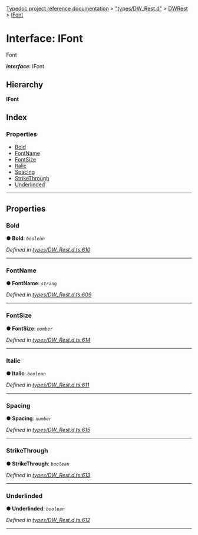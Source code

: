 [Typedoc project reference documentation](../README.md) > ["types/DW_Rest.d"](../modules/_types_dw_rest_d_.md) > [DWRest](../modules/_types_dw_rest_d_.dwrest.md) > [IFont](../interfaces/_types_dw_rest_d_.dwrest.ifont.md)

# Interface: IFont

Font

*__interface__*: IFont

## Hierarchy

**IFont**

## Index

### Properties

* [Bold](_types_dw_rest_d_.dwrest.ifont.md#bold)
* [FontName](_types_dw_rest_d_.dwrest.ifont.md#fontname)
* [FontSize](_types_dw_rest_d_.dwrest.ifont.md#fontsize)
* [Italic](_types_dw_rest_d_.dwrest.ifont.md#italic)
* [Spacing](_types_dw_rest_d_.dwrest.ifont.md#spacing)
* [StrikeThrough](_types_dw_rest_d_.dwrest.ifont.md#strikethrough)
* [Underlinded](_types_dw_rest_d_.dwrest.ifont.md#underlinded)

---

## Properties

<a id="bold"></a>

###  Bold

**● Bold**: *`boolean`*

*Defined in [types/DW_Rest.d.ts:610](https://github.com/DocuWare/REST-Sample-TS/blob/22cf36b/src/types/DW_Rest.d.ts#L610)*

___
<a id="fontname"></a>

###  FontName

**● FontName**: *`string`*

*Defined in [types/DW_Rest.d.ts:609](https://github.com/DocuWare/REST-Sample-TS/blob/22cf36b/src/types/DW_Rest.d.ts#L609)*

___
<a id="fontsize"></a>

###  FontSize

**● FontSize**: *`number`*

*Defined in [types/DW_Rest.d.ts:614](https://github.com/DocuWare/REST-Sample-TS/blob/22cf36b/src/types/DW_Rest.d.ts#L614)*

___
<a id="italic"></a>

###  Italic

**● Italic**: *`boolean`*

*Defined in [types/DW_Rest.d.ts:611](https://github.com/DocuWare/REST-Sample-TS/blob/22cf36b/src/types/DW_Rest.d.ts#L611)*

___
<a id="spacing"></a>

###  Spacing

**● Spacing**: *`number`*

*Defined in [types/DW_Rest.d.ts:615](https://github.com/DocuWare/REST-Sample-TS/blob/22cf36b/src/types/DW_Rest.d.ts#L615)*

___
<a id="strikethrough"></a>

###  StrikeThrough

**● StrikeThrough**: *`boolean`*

*Defined in [types/DW_Rest.d.ts:613](https://github.com/DocuWare/REST-Sample-TS/blob/22cf36b/src/types/DW_Rest.d.ts#L613)*

___
<a id="underlinded"></a>

###  Underlinded

**● Underlinded**: *`boolean`*

*Defined in [types/DW_Rest.d.ts:612](https://github.com/DocuWare/REST-Sample-TS/blob/22cf36b/src/types/DW_Rest.d.ts#L612)*

___

